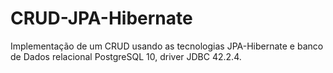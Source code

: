 # CRUD-JPA-Hibernate
Implementação de um CRUD usando as tecnologias JPA-Hibernate e banco de Dados relacional PostgreSQL 10, driver JDBC 42.2.4.
